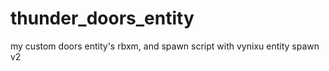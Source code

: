 # thunder_doors_entity

my custom doors entity's rbxm, and spawn script with vynixu entity spawn v2
